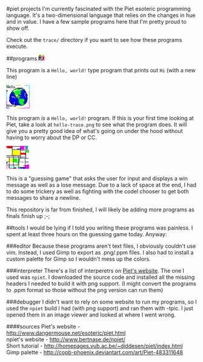 #piet projects
I'm currently fascinated with the Piet esoteric programming language.
It's a two-dimensional language that relies on the changes in hue and in
value. I have a few sample programs here that I'm pretty proud to show off.

Check out the `trace/` directory if you want to see how these programs execute.

##programs
![hi](https://raw.githubusercontent.com/cheezgi/piet-projects/master/hi.png)

This program is a `Hello, world!` type program that prints out `Hi` (with a new
line)

![hello](https://raw.githubusercontent.com/cheezgi/piet-projects/master/hello.png)

This program *is* a `Hello, world!` program. If this is your first time looking
at Piet, take a look at `hello-trace.png` to see what the program does. It will
give you a pretty good idea of what's going on under the hood without having
to worry about the DP or CC.

![guess](https://raw.githubusercontent.com/cheezgi/piet-projects/master/guess.png)

This is a "guessing game" that asks the user for input and displays a win message
as well as a lose message. Due to a lack of space at the end, I had to do some
trickery as well as fighting with the codel chooser to get both messages to share
a newline.

This repository is far from finished, I will likely be adding more programs as
finals finish up ;-;

##tools
I would be lying if I told you writing these programs was painless. I spent at
least three hours on the guessing game today. Anyway:

###editor
Because these programs aren't text files, I obviously couldn't use vim. Instead,
I used Gimp to export as .png/.ppm files. I also had to install a custom palette
for Gimp so I wouldn't mess up the colors.

###interpreter
There's a list of interperetrs on [Piet's website](http://www.dangermouse.net/esoteric/piet.html).
The one I used was `npiet`. I downloaded the source code and installed all the
missing headers I needed to build it with png support. (I might convert the
programs to .ppm format so those without the png version can run them)

###debugger
I didn't want to rely on some website to run my programs, so I used the `npiet`
build I had (with png support) and ran them with -tpic. I just opened them in
an image viewer and looked at where I went wrong.

####sources
Piet's website - http://www.dangermouse.net/esoteric/piet.html  
npiet's website - http://www.bertnase.de/npiet/  
Short tutorial - http://homepages.vub.ac.be/~diddesen/piet/index.html  
Gimp palette - http://copb-phoenix.deviantart.com/art/Piet-483311648
